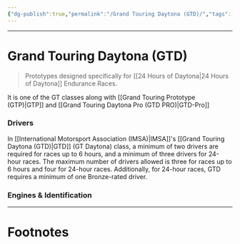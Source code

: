 ```yaml
---
{"dg-publish":true,"permalink":"/Grand Touring Daytona (GTD)/","tags":["Sports"]}
---
```



---
# Grand Touring Daytona (GTD)
> Prototypes designed specifically for [[24 Hours of Daytona\|24 Hours of Daytona]] Endurance Races.

It is one of the GT classes along with [[Grand Touring Prototype (GTP)\|GTP]] and [[Grand Touring Daytona Pro (GTD PRO)\|GTD-Pro]]

### Drivers
In [[International Motorsport Association (IMSA)\|IMSA]]'s [[Grand Touring Daytona (GTD)\|GTD]] (GT Daytona) class, a minimum of two drivers are required for races up to 6 hours, and a minimum of three drivers for 24-hour races. The maximum number of drivers allowed is three for races up to 6 hours and four for 24-hour races. Additionally, for 24-hour races, GTD requires a minimum of one Bronze-rated driver.

### Engines & Identification



---
# Footnotes